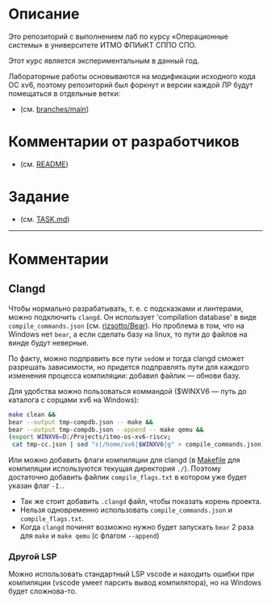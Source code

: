 # Описание

Это репозиторий с выполнением лаб по курсу «Операционные системы» в
университете ИТМО ФПИиКТ СППО СПО.

Этот курс является экспериментальным в данный год.

Лабораторные работы основываются на модификации исходного кода ОС xv6, поэтому
репозиторий был форкнут и версии каждой ЛР будут помещаться в отдельные ветки:

- (см. [branches/main](https://github.com/e1turin/itmo-os-xv6-riscv))



# Комментарии от разработчиков

- (см. [README](/README))


# Задание

- (см. [TASK.md](/TASK.md))

- - -
# Комментарии

## Clangd

Чтобы нормально разрабатывать, т. е. с подсказками и линтерами, можно
подключить `clangd`. Он использует 'compilation database' в виде
`compile_commands.json` (см. [rizsotto/Bear](https://github.com/rizsotto/Bear)). 
Но проблема в том, что на Windows нет `bear`, а если сделать базу на linux, то пути до файлов на винде будут неверные. 

По факту, можно подправить все пути `sed`ом и тогда clangd сможет разрешать зависимости, но придется подправлять пути для каждого изменения процесса компиляции: добавил файлик — обнови базу. 

Для удобства можно пользоваться коммандой ($WINXV6 — путь до каталога с сорцами xv6 на Windows):
```bash
make clean &&
bear --output tmp-compdb.json -- make &&
bear --output tmp-compdb.json --append -- make qemu &&
(export WINXV6=D:/Projects/itmo-os-xv6-riscv;
 cat tmp-cc.json | sed "s|/home/xv6|$WINXV6|g" > compile_commands.json)
```

Или можно добавить флаги компиляции для clangd (в [Makefile](./Makefile) для компиляции используются текущая директория `./`). Поэтому достаточно добавить файлик
`compile_flags.txt` в котором уже будет указан флаг `-I.`.

- Так же стоит добавить `.clangd` файл, чтобы показать корень проекта.
- Нельзя одновременно использовать `compile_commands.json` и
  `compile_flags.txt`.
- Когда `clangd` починят возможно нужно будет запускать `bear` 2 раза для
  `make` и `make qemu` (с флагом `--append`)


### Другой LSP

Можно использовать стандартный LSP vscode и находить ошибки при компиляции (vscode умеет парсить вывод компилятора), но на Windows будет сложнова-то.

